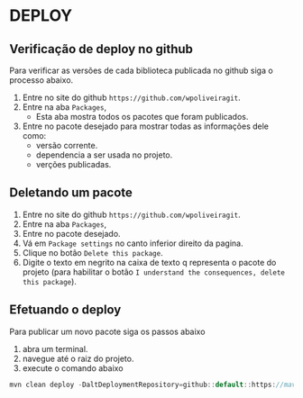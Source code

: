 # DEPLOY

## Verificação de deploy no github
Para verificar as versões de cada biblioteca publicada no github siga o processo abaixo.

1. Entre no site do github `https://github.com/wpoliveiragit`.
1. Entre na aba `Packages`, 
	- Esta aba mostra todos os pacotes que foram publicados.
1. Entre no pacote desejado para mostrar todas as informações dele como:
	- versão corrente.
	- dependencia a ser usada no projeto.
	- verções publicadas.

## Deletando um pacote
1. Entre no site do github `https://github.com/wpoliveiragit`.
1. Entre na aba `Packages`, 
1. Entre no pacote desejado.
1. Vá em `Package settings` no canto inferior direito da pagina.
1. Clique no botão `Delete this package`.
1. Digite o texto em negrito na caixa de texto q representa o pacote do projeto (para habilitar o botão `I understand the consequences, delete this package`).

## Efetuando o deploy
Para publicar um novo pacote siga os passos abaixo
1. abra um terminal.
1. navegue até o raiz do projeto.
1. execute o comando abaixo

```java
mvn clean deploy -DaltDeploymentRepository=github::default::https://maven.pkg.github.com/wpoliveiragit/maven-repository
```
